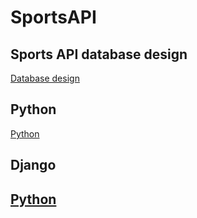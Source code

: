 # SportsAPI
<h2>Sports API database design </h2>
<a href="http://www.sportsdb.org/modules/sd/assets/downloads/sportsdb-29.jpg">Database design</a>

<h2>Python</h2>
<a href="https://www.python.org/">Python</a>

<h2>Django<h2>
<a href="https://www.django-rest-framework.org/">Python</a>
